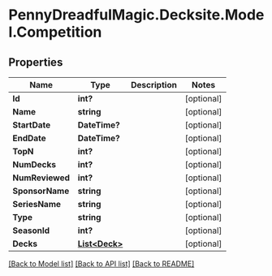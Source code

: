 # PennyDreadfulMagic.Decksite.Model.Competition
## Properties

Name | Type | Description | Notes
------------ | ------------- | ------------- | -------------
**Id** | **int?** |  | [optional] 
**Name** | **string** |  | [optional] 
**StartDate** | **DateTime?** |  | [optional] 
**EndDate** | **DateTime?** |  | [optional] 
**TopN** | **int?** |  | [optional] 
**NumDecks** | **int?** |  | [optional] 
**NumReviewed** | **int?** |  | [optional] 
**SponsorName** | **string** |  | [optional] 
**SeriesName** | **string** |  | [optional] 
**Type** | **string** |  | [optional] 
**SeasonId** | **int?** |  | [optional] 
**Decks** | [**List&lt;Deck&gt;**](Deck.md) |  | [optional] 

[[Back to Model list]](../README.md#documentation-for-models) [[Back to API list]](../README.md#documentation-for-api-endpoints) [[Back to README]](../README.md)

